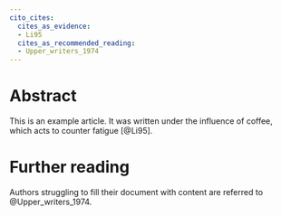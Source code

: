 ```yaml
---
cito_cites:
  cites_as_evidence:
  - Li95
  cites_as_recommended_reading:
  - Upper_writers_1974
---
```


# Abstract

This is an example article. It was written under the influence of
coffee, which acts to counter fatigue [@Li95].

# Further reading

Authors struggling to fill their document with content are referred to
@Upper_writers_1974.
